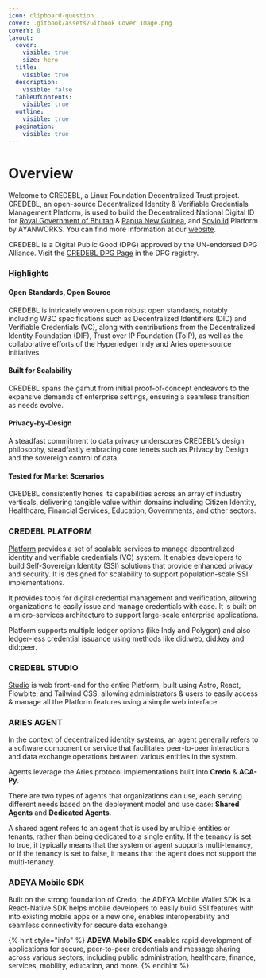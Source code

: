 ```yaml
---
icon: clipboard-question
cover: .gitbook/assets/Gitbook Cover Image.png
coverY: 0
layout:
  cover:
    visible: true
    size: hero
  title:
    visible: true
  description:
    visible: false
  tableOfContents:
    visible: true
  outline:
    visible: true
  pagination:
    visible: true
---
```


# Overview

Welcome to CREDEBL, a Linux Foundation Decentralized Trust project. CREDEBL, an open-source Decentralized Identity & Verifiable Credentials Management Platform, is used to build the Decentralized National Digital ID for [Royal Government of Bhutan](https://www.bhutanndi.com) & [Papua New Guinea](https://www.biometricupdate.com/202410/papua-new-guinea-advances-digital-id-wallet-and-govt-platform-to-pilot), and [Sovio.id](https://sovio.id) Platform by AYANWORKS. You can find more information at our [website](https://credebl.id).

CREDEBL is a Digital Public Good (DPG) approved by the UN-endorsed DPG Alliance. Visit the [CREDEBL DPG Page](https://www.digitalpublicgoods.net/r/credebl) in the DPG registry.

### Highlights <a href="#key-features" id="key-features"></a>

#### **Open Standards, Open Source**

CREDEBL is intricately woven upon robust open standards, notably including W3C specifications such as Decentralized Identifiers (DID) and Verifiable Credentials (VC), along with contributions from the Decentralized Identity Foundation (DIF), Trust over IP Foundation (ToIP), as well as the collaborative efforts of the Hyperledger Indy and Aries open-source initiatives.

#### **Built for Scalability**

CREDEBL spans the gamut from initial proof-of-concept endeavors to the expansive demands of enterprise settings, ensuring a seamless transition as needs evolve.

#### **Privacy-by-Design**

A steadfast commitment to data privacy underscores CREDEBL’s design philosophy, steadfastly embracing core tenets such as Privacy by Design and the sovereign control of data.

#### **Tested for Market Scenarios**

CREDEBL consistently hones its capabilities across an array of industry verticals, delivering tangible value within domains including Citizen Identity, Healthcare, Financial Services, Education, Governments, and other sectors.

### CREDEBL PLATFORM <a href="#platform" id="platform"></a>

[Platform](https://github.com/credebl/platform) provides a set of scalable services to manage decentralized identity and verifiable credentials (VC) system. It enables developers to build Self-Sovereign Identity (SSI) solutions that provide enhanced privacy and security. It is designed for scalability to support population-scale SSI implementations.&#x20;

It provides tools for digital credential management and verification, allowing organizations to easily issue and manage credentials with ease. It is built on a micro-services architecture to support large-scale enterprise applications.

Platform supports multiple ledger options (like Indy and Polygon) and also ledger-less credential issuance using methods like did:web, did:key and did:peer.

### CREDEBL STUDIO <a href="#studio" id="studio"></a>

[Studio](https://github.com/credebl/studio) is web front-end for the entire Platform, built using Astro, React, Flowbite, and Tailwind CSS, allowing administrators & users to easily access & manage all the Platform features using a simple web interface.

### ARIES AGENT

In the context of decentralized identity systems, an agent generally refers to a software component or service that facilitates peer-to-peer interactions and data exchange operations between various entities in the system.

Agents leverage the Aries protocol implementations built into **Credo** & **ACA-Py**.

There are two types of agents that organizations can use, each serving different needs based on the deployment model and use case: **Shared Agents** and **Dedicated Agents**.

A shared agent refers to an agent that is used by multiple entities or tenants, rather than being dedicated to a single entity. If the tenancy is set to true, it typically means that the system or agent supports multi-tenancy, or if the tenancy is set to false, it means that the agent does not support the multi-tenancy.

### **ADEYA Mobile SDK**

Built on the strong foundation of Credo, the ADEYA Mobile Wallet SDK is a React-Native SDK helps mobile developers to easily build SSI features with into existing mobile apps or a new one, enables interoperability and seamless connectivity for secure data exchange.

{% hint style="info" %}
**ADEYA Mobile SDK** enables rapid development of applications for secure, peer-to-peer credentials and message sharing across various sectors, including public administration, healthcare, finance, services, mobility, education, and more.
{% endhint %}
